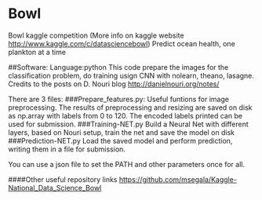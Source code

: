 # Bowl
Bowl kaggle competition (More info on kaggle website http://www.kaggle.com/c/datasciencebowl)
Predict ocean health, one plankton at a time 

##Software:
Language:python
This code prepare the images for the classification problem, do training usign CNN with nolearn, theano, lasagne.
Credits to the posts on D. Nouri blog
http://danielnouri.org/notes/

There are 3 files:
###Prepare_features.py:
Useful funtions for image preprocessing. The results of preprocessing and resizing are saved on disk as np.array with labels from 0 to 120. The encoded labels printed can be used for submission.
###Training-NET.py 
Build a Neural Net with different layers, based on Nouri setup, train the net and save the model on disk 
###Prediction-NET.py 
Load the saved model and perform prediction, writing them in a file  for submission.


You can use a json file to set the PATH and other parameters once for all.



####Other useful repository links
https://github.com/msegala/Kaggle-National_Data_Science_Bowl


